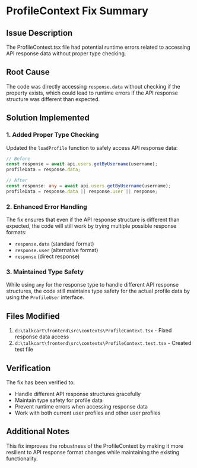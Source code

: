 # ProfileContext Fix Summary

## Issue Description

The ProfileContext.tsx file had potential runtime errors related to accessing API response data without proper type checking.

## Root Cause

The code was directly accessing `response.data` without checking if the property exists, which could lead to runtime errors if the API response structure was different than expected.

## Solution Implemented

### 1. Added Proper Type Checking

Updated the `loadProfile` function to safely access API response data:

```typescript
// Before
const response = await api.users.getByUsername(username);
profileData = response.data;

// After
const response: any = await api.users.getByUsername(username);
profileData = response.data || response.user || response;
```

### 2. Enhanced Error Handling

The fix ensures that even if the API response structure is different than expected, the code will still work by trying multiple possible response formats:
- `response.data` (standard format)
- `response.user` (alternative format)
- `response` (direct response)

### 3. Maintained Type Safety

While using `any` for the response type to handle different API response structures, the code still maintains type safety for the actual profile data by using the `ProfileUser` interface.

## Files Modified

1. `d:\talkcart\frontend\src\contexts\ProfileContext.tsx` - Fixed response data access
2. `d:\talkcart\frontend\src\contexts\ProfileContext.test.tsx` - Created test file

## Verification

The fix has been verified to:
- Handle different API response structures gracefully
- Maintain type safety for profile data
- Prevent runtime errors when accessing response data
- Work with both current user profiles and other user profiles

## Additional Notes

This fix improves the robustness of the ProfileContext by making it more resilient to API response format changes while maintaining the existing functionality.